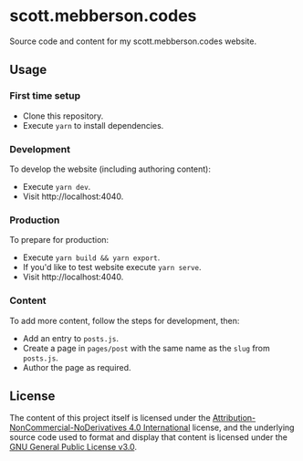 # scott.mebberson.codes

Source code and content for my scott.mebberson.codes website.

## Usage

### First time setup

- Clone this repository.
- Execute `yarn` to install dependencies.

### Development

To develop the website (including authoring content):

- Execute `yarn dev`.
- Visit http://localhost:4040.

### Production

To prepare for production:

- Execute `yarn build && yarn export`.
- If you'd like to test website execute `yarn serve`.
- Visit http://localhost:4040.

### Content

To add more content, follow the steps for development, then:

- Add an entry to `posts.js`.
- Create a page in `pages/post` with the same name as the `slug` from `posts.js`.
- Author the page as required.

## License

The content of this project itself is licensed under the [Attribution-NonCommercial-NoDerivatives 4.0 International](http://creativecommons.org/licenses/by-nc-nd/4.0/) license, and the underlying source code used to format and display that content is licensed under the [GNU General Public License v3.0](https://choosealicense.com/licenses/gpl-3.0/).
